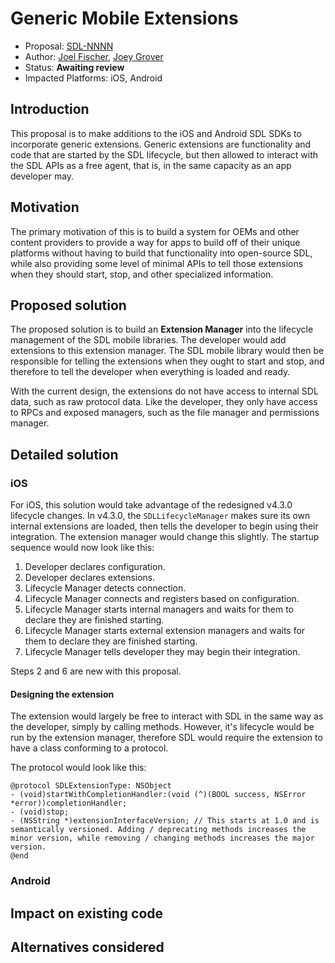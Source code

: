 # Generic Mobile Extensions

* Proposal: [SDL-NNNN](NNNN-filename.md)
* Author: [Joel Fischer](https://github.com/joeljfischer), [Joey Grover](https://github.com/joeygrover)
* Status: **Awaiting review**
* Impacted Platforms: iOS, Android

## Introduction
This proposal is to make additions to the iOS and Android SDL SDKs to incorporate generic extensions. Generic extensions are functionality and code that are started by the SDL lifecycle, but then allowed to interact with the SDL APIs as a free agent, that is, in the same capacity as an app developer may.

## Motivation
The primary motivation of this is to build a system for OEMs and other content providers to provide a way for apps to build off of their unique platforms without having to build that functionality into open-source SDL, while also providing some level of minimal APIs to tell those extensions when they should start, stop, and other specialized information.

## Proposed solution
The proposed solution is to build an **Extension Manager** into the lifecycle management of the SDL mobile libraries. The developer would add extensions to this extension manager. The SDL mobile library would then be responsible for telling the extensions when they ought to start and stop, and therefore to tell the developer when everything is loaded and ready.

With the current design, the extensions do not have access to internal SDL data, such as raw protocol data. Like the developer, they only have access to RPCs and exposed managers, such as the file manager and permissions manager.

## Detailed solution
### iOS
For iOS, this solution would take advantage of the redesigned v4.3.0 lifecycle changes. In v4.3.0, the `SDLLifecycleManager` makes sure its own internal extensions are loaded, then tells the developer to begin using their integration. The extension manager would change this slightly. The startup sequence would now look like this:

1. Developer declares configuration.
2. Developer declares extensions.
3. Lifecycle Manager detects connection.
4. Lifecycle Manager connects and registers based on configuration.
5. Lifecycle Manager starts internal managers and waits for them to declare they are finished starting.
6. Lifecycle Manager starts external extension managers and waits for them to declare they are finished starting.
7. Lifecycle Manager tells developer they may begin their integration.

Steps 2 and 6 are new with this proposal.

#### Designing the extension
The extension would largely be free to interact with SDL in the same way as the developer, simply by calling methods. However, it's lifecycle would be run by the extension manager, therefore SDL would require the extension to have a class conforming to a protocol.

The protocol would look like this:
```
@protocol SDLExtensionType: NSObject
- (void)startWithCompletionHandler:(void (^)(BOOL success, NSError *error))completionHandler;
- (void)stop;
- (NSString *)extensionInterfaceVersion; // This starts at 1.0 and is semantically versioned. Adding / deprecating methods increases the minor version, while removing / changing methods increases the major version.
@end
```

### Android

## Impact on existing code

## Alternatives considered
